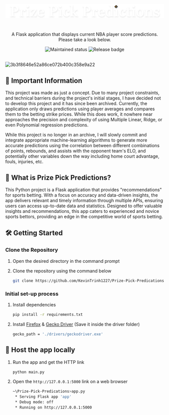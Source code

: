 ![ppplogo](/static/images/ppp.png)
#
<p align="center">
    A Flask application that displays current NBA player score predictions. Please take a look below.
</p>
<div align="center">
  <img src="https://img.shields.io/badge/maintenance-experimental-blue.svg" alt="Maintained status" />
  <img src="https://img.shields.io/github/v/release/KevinTrinh1227/Prize-Pick-Predictions.svg" alt="Release badge" />
</div></br>

![3b3f8646e52a86ce072b400c358e9a22](https://user-images.githubusercontent.com/48145892/234551198-3f3d0d0a-fd37-486f-836c-31a0f97fc26e.gif)

## 📌 Important Information
This project was made as just a concept. Due to many project constraints, and technical barriers during the project's initial stages, I have decided not to develop this project and it has since been archived. Currently, the application only draws predictions using player averages and compares them to the betting strike prices. While this does work, it nowhere near approaches the precision and complexity of using Multiple Linear, Ridge, or even Polynomial regression predictions.

While this project is no longer in an archive, I will slowly commit and integrate appropriate machine-learning algorithms to generate more accurate predictions using the correlation between different combinations of points, rebounds, and assists with the opponent team's ELO, and potentially other variables down the way including home court advantage, fouls, injuries, etc. 

## 🏀 What is Prize Pick Predictions?
This Python project is a Flask application that provides "recommendations" for sports betting. With a focus on accuracy and data-driven insights, the app delivers relevant and timely information through multiple APIs, ensuring users can access up-to-date data and statistics. Designed to offer valuable insights and recommendations, this app caters to experienced and novice sports bettors, providing an edge in the competitive world of sports betting.

##  🛠 Getting Started

### Clone the Repository
1) Open the desired directory in the command prompt
2) Clone the repository using the command below

    ```sh
    git clone https://github.com/KevinTrinh1227/Prize-Pick-Predications.git
    ```

### Initial set-up process

1. Install dependencies

   ```sh
   pip install -r requirements.txt
   ```
2. Install [Firefox](https://www.mozilla.org/en-US/firefox/new/) & [Gecko Driver](https://github.com/mozilla/geckodriver/releases) (Save it inside the driver folder)
   ```sh
   gecko_path = './drivers/geckodriver.exe'
   ```
   
## 🚀 Host the app locally

1. Run the app and get the HTTP link

   ```sh
   python main.py
   ```
2. Open the `http://127.0.0.1:5000` link on a web browser

   ```sh
   ~\Prize-Pick-Predications>app.py
    * Serving Flask app 'app'
    * Debug mode: off
    * Running on http://127.0.0.1:5000
   ```
   
